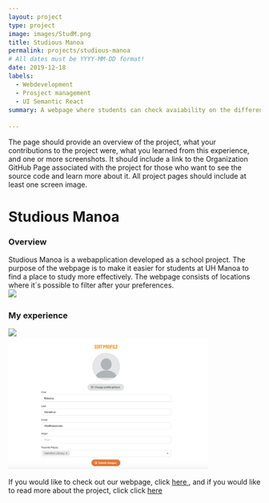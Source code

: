 ```yaml
---
layout: project
type: project
image: images/StudM.png
title: Studious Manoa 
permalink: projects/studious-manoa
# All dates must be YYYY-MM-DD format!
date: 2019-12-18
labels:
  - Webdevelopment 
  - Prosject management 
  - UI Semantic React
summary: A webpage where students can check avaiability on the different studyspots at UH Manoa.

---
```


 The page should provide an overview of the project, what your contributions to the project were, what you learned from this experience, and one or more screenshots. It should include a link to the Organization GitHub Page associated with the project for those who want to see the source code and learn more about it. All project pages should include at least one screen image.

<h1> Studious Manoa </h1>

<h3>Overview</h3>
Studious Manoa is a webapplication developed as a school project. The purpose of the webpage is to make it easier for students at UH Manoa to find a place to study more effectively. The webpage consists of locations where it´s possible to filter after your preferences. 

 <div>
<img class="ui medium right floated rounded image" src="../images/FullSM.png" style="width:400px;">
</div>

<h3>My experience</h3>

 <div>
<img class="ui medium right floated rounded image" src="../images/profile.png" style="width:200px;">
</div>

 <div>
<img class="ui medium right floated rounded image" src="../images/editProfile.png" style="width:400px;">
</div>


If you would like to check out our webpage, click <a href="http://studious.toomanyco.ws/#/">here </a>, and if you would like to read more about the project, click click <a href="https://studious-manoa.github.io/">here </a>

